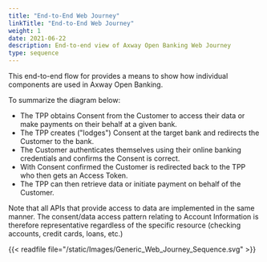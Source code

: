 ```yaml
---
title: "End-to-End Web Journey"
linkTitle: "End-to-End Web Journey"
weight: 1
date: 2021-06-22
description: End-to-end view of Axway Open Banking Web Journey
type: sequence
---
```


This end-to-end flow for provides a means to show how individual components are used in Axway Open Banking.

To summarize the diagram below:

* The TPP obtains Consent from the Customer to access their data or make payments on their behalf at a given bank.
* The TPP creates ("lodges") Consent at the target bank and redirects the Customer to the bank.
* The Customer authenticates themselves using their online banking credentials and confirms the Consent is correct.
* With Consent confirmed the Customer is redirected back to the TPP who then gets an Access Token.
* The TPP can then retrieve data or initiate payment on behalf of the Customer.

Note that all APIs that provide access to data are implemented in the same manner. The consent/data access pattern relating to Account Information is therefore representative regardless of the specific resource (checking accounts, credit cards, loans, etc.)

{{< readfile file="/static/Images/Generic_Web_Journey_Sequence.svg" >}}



